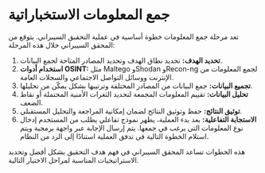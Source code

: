 # جمع المعلومات الاستخباراتية

تعد مرحلة جمع المعلومات خطوة أساسية في عملية التحقيق السيبراني. يتوقع من المحقق السيبراني خلال هذه المرحلة:

1. **تحديد الهدف:** تحديد نطاق الهدف وتحديد المصادر المتاحة لجمع البيانات.
2. **استخدام أدوات OSINT:** مثل Maltego وShodan وRecon-ng لجمع المعلومات من الإنترنت ووسائل التواصل الاجتماعي والسجلات العامة.
3. **تجميع البيانات:** جمع البيانات من المصادر المختلفة وترتيبها بشكل يمكّن من تحليلها.
4. **تحليل البيانات:** تقييم المعلومات المجمعة لتحديد الثغرات الأمنية المحتملة أو نقاط الضعف.
5. **توثيق النتائج:** حفظ وتوثيق النتائج لضمان إمكانية المراجعة والتحليل المستقبلي.
6. **الاستجابة التفاعلية:** بعد بدء العملية، يظهر نموذج تفاعلي يطلب من المستخدم إدخال نوع المعلومات التي يرغب في جمعها. يتم إرسال الإجابة عبر واجهة برمجية ويتم استلام الخطوة التالية في تدفق العملية استنادًا إلى الرد من النظام.

هذه الخطوات تساعد المحقق السيبراني في فهم هدف التحقيق بشكل أفضل وتحديد الاستراتيجيات المناسبة لمراحل الاختبار التالية.